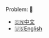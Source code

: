 Problem: :link: 
- [:cn:中文](https://leetcode-cn.com/problems/lru-cache)
- [:us:English](https://leetcode.com/problems/lru-cache)